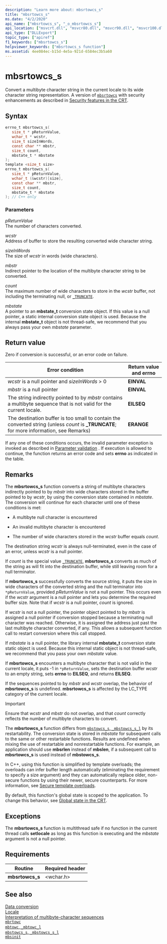 ```yaml
---
description: "Learn more about: mbsrtowcs_s"
title: "mbsrtowcs_s"
ms.date: "4/2/2020"
api_name: ["mbsrtowcs_s", "_o_mbsrtowcs_s"]
api_location: ["msvcrt.dll", "msvcr80.dll", "msvcr90.dll", "msvcr100.dll", "msvcr100_clr0400.dll", "msvcr110.dll", "msvcr110_clr0400.dll", "msvcr120.dll", "msvcr120_clr0400.dll", "ucrtbase.dll", "api-ms-win-crt-convert-l1-1-0.dll", "api-ms-win-crt-private-l1-1-0.dll"]
api_type: ["DLLExport"]
topic_type: ["apiref"]
f1_keywords: ["mbsrtowcs_s"]
helpviewer_keywords: ["mbsrtowcs_s function"]
ms.assetid: 4ee084ec-b15d-4e5a-921d-6584ec3b5a60
---
```

# mbsrtowcs_s

Convert a multibyte character string in the current locale to its wide character string representation. A version of [`mbsrtowcs`](mbsrtowcs.md) with security enhancements as described in [Security features in the CRT](../security-features-in-the-crt.md).

## Syntax

```C
errno_t mbsrtowcs_s(
   size_t * pReturnValue,
   wchar_t * wcstr,
   size_t sizeInWords,
   const char ** mbstr,
   size_t count,
   mbstate_t * mbstate
);
template <size_t size>
errno_t mbsrtowcs_s(
   size_t * pReturnValue,
   wchar_t (&wcstr)[size],
   const char ** mbstr,
   size_t count,
   mbstate_t * mbstate
); // C++ only
```

### Parameters

*pReturnValue*<br/>
The number of characters converted.

*wcstr*<br/>
Address of buffer to store the resulting converted wide character string.

*sizeInWords*<br/>
The size of *wcstr* in words (wide characters).

*mbstr*<br/>
Indirect pointer to the location of the multibyte character string to be converted.

*count*<br/>
The maximum number of wide characters to store in the *wcstr* buffer, not including the terminating null, or [`_TRUNCATE`](../truncate.md).

*mbstate*<br/>
A pointer to an **mbstate_t** conversion state object. If this value is a null pointer, a static internal conversion state object is used. Because the internal **mbstate_t** object is not thread-safe, we recommend that you always pass your own *mbstate* parameter.

## Return value

Zero if conversion is successful, or an error code on failure.

|Error condition|Return value and **errno**|
|---------------------|------------------------------|
|*wcstr* is a null pointer and *sizeInWords* > 0|**EINVAL**|
|*mbstr* is a null pointer|**EINVAL**|
|The string indirectly pointed to by *mbstr* contains a multibyte sequence that is not valid for the current locale.|**EILSEQ**|
|The destination buffer is too small to contain the converted string (unless *count* is **_TRUNCATE**; for more information, see Remarks)|**ERANGE**|

If any one of these conditions occurs, the invalid parameter exception is invoked as described in [Parameter validation](../parameter-validation.md) . If execution is allowed to continue, the function returns an error code and sets **errno** as indicated in the table.

## Remarks

The **mbsrtowcs_s** function converts a string of multibyte characters indirectly pointed to by *mbstr* into wide characters stored in the buffer pointed to by *wcstr*, by using the conversion state contained in *mbstate*. The conversion will continue for each character until one of these conditions is met:

- A multibyte null character is encountered

- An invalid multibyte character is encountered

- The number of wide characters stored in the *wcstr* buffer equals *count*.

The destination string *wcstr* is always null-terminated, even in the case of an error, unless *wcstr* is a null pointer.

If *count* is the special value [`_TRUNCATE`](../truncate.md), **mbsrtowcs_s** converts as much of the string as will fit into the destination buffer, while still leaving room for a null terminator.

If **mbsrtowcs_s** successfully converts the source string, it puts the size in wide characters of the converted string and the null terminator into `*pReturnValue`, provided *pReturnValue* is not a null pointer. This occurs even if the *wcstr* argument is a null pointer and lets you determine the required buffer size. Note that if *wcstr* is a null pointer, *count* is ignored.

If *wcstr* is not a null pointer, the pointer object pointed to by *mbstr* is assigned a null pointer if conversion stopped because a terminating null character was reached. Otherwise, it is assigned the address just past the last multibyte character converted, if any. This allows a subsequent function call to restart conversion where this call stopped.

If *mbstate* is a null pointer, the library internal **mbstate_t** conversion state static object is used. Because this internal static object is not thread-safe, we recommend that you pass your own *mbstate* value.

If **mbsrtowcs_s** encounters a multibyte character that is not valid in the current locale, it puts -1 in `*pReturnValue`, sets the destination buffer *wcstr* to an empty string, sets **errno** to **EILSEQ**, and returns **EILSEQ**.

If the sequences pointed to by *mbstr* and *wcstr* overlap, the behavior of **mbsrtowcs_s** is undefined. **mbsrtowcs_s** is affected by the LC_TYPE category of the current locale.

> [!IMPORTANT]
> Ensure that *wcstr* and *mbstr* do not overlap, and that *count* correctly reflects the number of multibyte characters to convert.

The **mbsrtowcs_s** function differs from [`mbstowcs_s`, `_mbstowcs_s_l`](mbstowcs-s-mbstowcs-s-l.md) by its restartability. The conversion state is stored in *mbstate* for subsequent calls to the same or other restartable functions. Results are undefined when mixing the use of restartable and nonrestartable functions. For example, an application should use **mbsrlen** instead of **mbslen**, if a subsequent call to **mbsrtowcs_s** is used instead of **mbstowcs_s**.

In C++, using this function is simplified by template overloads; the overloads can infer buffer length automatically (eliminating the requirement to specify a size argument) and they can automatically replace older, non-secure functions by using their newer, secure counterparts. For more information, see [Secure template overloads](../secure-template-overloads.md).

By default, this function's global state is scoped to the application. To change this behavior, see [Global state in the CRT](../global-state.md).

## Exceptions

The **mbsrtowcs_s** function is multithread safe if no function in the current thread calls **setlocale** as long as this function is executing and the *mbstate* argument is not a null pointer.

## Requirements

|Routine|Required header|
|-------------|---------------------|
|**mbsrtowcs_s**|\<wchar.h>|

## See also

[Data conversion](../data-conversion.md)\
[Locale](../locale.md)\
[Interpretation of multibyte-character sequences](../interpretation-of-multibyte-character-sequences.md)\
[`mbrtowc`](mbrtowc.md)\
[`mbtowc`, `_mbtowc_l`](mbtowc-mbtowc-l.md)\
[`mbstowcs_s`, `_mbstowcs_s_l`](mbstowcs-s-mbstowcs-s-l.md)\
[`mbsinit`](mbsinit.md)
